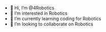 - 👋 Hi, I’m @4Robotics
- 👀 I’m interested in Robotics
- 🌱 I’m currently learning coding for Robotics
- 💞️ I’m looking to collaborate on Robotics

<!---
4Robotics/4Robotics is a ✨ special ✨ repository because its `README.md` (this file) appears on your GitHub profile.
You can click the Preview link to take a look at your changes.
--->
